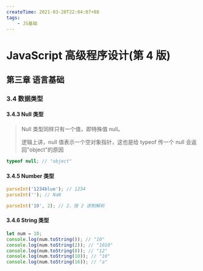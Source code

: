 ```yaml
---
createTime: 2021-03-20T22:04:07+08
tags: 
	- JS基础
---
```


# JavaScript 高级程序设计(第 4 版)

## 第三章 语言基础

### 3.4 数据类型

#### 3.4.3 Null 类型

> Null 类型同样只有一个值，即特殊值 null。
>
> 逻辑上讲，null 值表示一个空对象指针，这也是给 typeof 传一个 null 会返回"object"的原因

```js
typeof null; // "object"
```

#### 3.4.5 Number 类型

```js
parseInt('1234blue'); // 1234
parseInt(''); // NaN

parseInt('10', 2); // 2，按 2 进制解析
```

#### 3.4.6 String 类型

```js
let num = 10;
console.log(num.toString()); // "10"
console.log(num.toString(2)); // "1010"
console.log(num.toString(8)); // "12"
console.log(num.toString(10)); // "10"
console.log(num.toString(16)); // "a"
```
